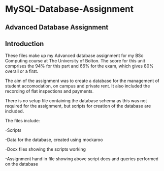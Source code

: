 # MySQL-Database-Assignment
## Advanced Database Assignment

## Introduction
These files make up my Advanced database assignment for my BSc Computing course at The University of Bolton.  The score for this unit comprises the 94% for this part and 66% for the exam, which gives 80% overall or a first.

The aim of the assignment was to create a database for the management of student accomodation, on campus and private rent.  It also
included the recording of flat inspections and payments.

There is no setup file containing the database schema as this was not required for the assignment, but scripts for creation of the database are included.

The files include:

-Scripts

-Data for the database, created using mockaroo

-Docx files showing the scripts working

-Assignment hand in file showing above script docs and queries performed on the database

